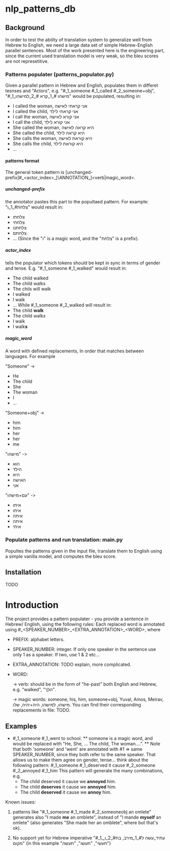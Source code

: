 # nlp_patterns_db

## Background
In order to test the ability of translation system to generalize well from Hebrew to English, we need a large data set
of simple Hebrew-English parallel sentences. Most of the work presented here is the engineering part, since the current used translation model is very weak, so the bleu scores are not represetitive.

### Patterns populater (patterns_populator.py)
Given a parallel pattern in Hebrew and English, populates them in differet tesnses and "Actors", e.g.
"#_1_someone #_1_called #_2_someone+obj", "#_1_מישהו #_1_קרא #_2_למישהו" 
would be populated, resulting in:
* I called the woman, אני קראתי לאישה
* I called the child, אני קראתי לילד
* I call the woman, אני קורא לאישה
* I call the child, אני קורא לילד
* She called the woman, היא קראה לאישה
* She called the child, היא קראה לילד
* She calls the woman, היא קוראת לאישה
* She calls the child, היא קוראת לילד
* ...

#### patterns format
The general token pattern is \[unchanged-prefix\]#\_\<actor_index\>\_\[\ANNOTATION\_\]<verb|magic_word>.

##### unchanged-prefix 
the annotator pastes this part to the popultaed pattern. For example: "צלחת#_1_ו" would result in:
* צלחתו
* צלחתי
* צלחתנו
* צלחתם
* ...
(Since the "ו" is a magic word, and the "צלחת" is a prefix).

##### actor_index
tells the populator which tokens should be kept in sync in terms of gender and tense. E.g. "#_1_someone #_1_walked" would result in: 
* The child walked
* The child walks
* The chils will walk
* I walked
* I walk
* ...
While #_1_someone #_2_walked will result in:
* The child **walk**
* The child walks
* I walk
* I walk**s**

##### magic_word
A word with defined replacements, In order that matches between languages. For example

"Someone" ->
* He
* The child
* She
* The woman
* I
* ...

"Someone+obj" ->
* him
* him
* her
* her
* me

"מישהו" -> 
* הוא
* הילד
* היא
* האישה
* אני

"עם+מישהו" ->
* איתו
* איתו
* איתה
* איתה
* איתי


### Populate patterns and run translation: main.py
Popultes the patterns given in the input file, translate them to English using a simple vanilla model, and computes the bleu score.

## Installation
TODO

# Introduction
The project provides a pattern populater - you provide a sentence in Hebrew/ English, using the following rules:
Each replaced word is annotated using <PREFIX>#\_<SPEAKER_NUMBER>\_<EXTRA_ANNOTATION>\_\<WORD\>, where
* PREFIX: alphabet letters.
* SPEAKER_NUMBER: integer. If only one speaker in the sentence use only 1 as a speaker. If two, use 1 & 2 etc...
* EXTRA_ANNOTATION: TODO explain, more complicated.
* WORD: 
  
  -> verb: should be in the form of "he-past" both English and Hebrew, e.g. "walked", "הלך".
  
  -> magic words: someone, his, him, someone+obj, Yuval, Amos, Meirav, מישהו, למישהו, היה+יהיה, שלו. You can find their corresponding replacements in file: TODO.

## Examples
* #_1_someone #_1_went to school.
** someone is a magic word, and would be replaced with "He, She, ... The child, The woman....".
** Note that both 'someone' and 'went' are annotated with #_1_ => same SPEAKER_NUMBER, since they both
  refer to the same speaker. That allows us to make them agree on gender, tense... think about the following pattern:
  #_1_someone #_1_deserved it cause #_2_someone #_2_annoyed #_1_him
  This pattern will generate the many combinations, e.g.
  * The child deserved it cause we **annoyed** him.
  * The child **deserves** it cause we **annoyed** him.
  * The child **deserved** it cause we **annoy** him.

Known issues:
1. patterns like "#_1_someone #_1_made #_2_someoneobj an omlete" generates
also "I made **me** an omblete", instead of "I mande **myself** an omlete" (also generates "She made her an omblete", where but that's ok).

2. No support yet for Hebrew imperative "#_1_עתיד_עשה ל#_1_מירב, בת#_2_ו, מקום"
(in this example "תעשי", "תעשו", "תעשה")
